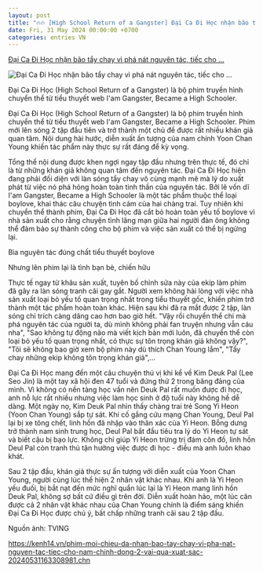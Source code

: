 ```yaml
---
layout: post
title: "🔥🔥 [High School Return of a Gangster] Đại Ca Đi Học nhận bão tẩy chay vì phá nát nguyên tác, tiếc cho ..."
date: Fri, 31 May 2024 00:00:00 +0700
categories: entries VN
---
```

[Đại Ca Đi Học nhận bão tẩy chay vì phá nát nguyên tác, tiếc cho ...](https://kenh14.vn/phim-moi-chieu-da-nhan-bao-tay-chay-vi-pha-nat-nguyen-tac-tiec-cho-nam-chinh-dong-2-vai-qua-xuat-sac-20240531163308981.chn)

![Đại Ca Đi Học nhận bão tẩy chay vì phá nát nguyên tác, tiếc cho ...](https://kenh14cdn.com/zoom/600_315/203336854389633024/2024/5/31/photo1717147747041-17171477475031096488736.jpg)

Đại Ca Đi Học (High School Return of a Gangster) là bộ phim truyền hình chuyển thể từ tiểu thuyết web I'am Gangster, Became a High Schooler.

Đại Ca Đi Học (High School Return of a Gangster) là bộ phim truyền hình chuyển thể từ tiểu thuyết web I'am Gangster, Became a High Schooler. Phim mới lên sóng 2 tập đầu tiên và trở thành một chủ đề được rất nhiều khán giả quan tâm. Nội dung hài hước, diễn xuất ấn tượng của nam chính Yoon Chan Young khiến tác phẩm này thực sự rất đáng để kỳ vọng.



Tổng thể nội dung được khen ngợi ngay tập đầu nhưng trên thực tế, đó chỉ là từ những khán giả không quan tâm đến nguyên tác. Đại Ca Đi Học hiện đang phải đối diện với làn sóng tẩy chay vô cùng mạnh mẽ mà lý do xuất phát từ việc nó phá hỏng hoàn toàn tinh thần của nguyên tác. Bởi lẽ vốn dĩ I'am Gangster, Became a High Schooler là một tác phẩm thuộc thể loại boylove, khai thác câu chuyện tình cảm của hai chàng trai. Tuy nhiên khi chuyển thể thành phim, Đại Ca Đi Học đã cắt bỏ hoàn toàn yếu tố boylove vì nhà sản xuất cho rằng chuyện tình lãng mạn giữa hai người đàn ông không thể đảm bảo sự thành công cho bộ phim và việc sản xuất có thể bị ngừng lại.

Bìa nguyên tác đúng chất tiểu thuyết boylove

Nhưng lên phim lại là tình bạn bè, chiến hữu

Thực tế ngay từ khâu sản xuất, tuyên bố chỉnh sửa này của ekip làm phim đã gây ra làn sóng tranh cãi gay gắt. Người xem không hài lòng với việc nhà sản xuất loại bỏ yếu tố quan trọng nhất trong tiểu thuyết gốc, khiến phim trở thành một tác phẩm hoàn toàn khác. Hiện sau khi đã ra mắt được 2 tập, làn sóng chỉ trích càng dâng cao hơn bao giờ hết. "Vậy rồi chuyển thể chi mà phá nguyên tác của người ta, dù mình không phải fan truyện nhưng vẫn cáu nha", "Sao không tự động não mà viết kịch bản mới luôn, đã chuyển thể còn loại bỏ yếu tố quan trọng nhất, có thực sự tôn trọng khán giả không vậy?", "Tôi sẽ không bao giờ xem bộ phim này dù thích Chan Young lắm", "Tẩy chay những ekip không tôn trọng khán giả",...

Đại Ca Đi Học mang đến một câu chuyện thú vị khi kể về Kim Deuk Pal (Lee Seo Jin) là một tay xã hội đen 47 tuổi và đứng thứ 2 trong băng đảng của mình. Vì không có nền tảng học vấn nên Deuk Pal rất muốn được đi học, anh nỗ lực rất nhiều nhưng việc làm học sinh ở độ tuổi này không hề dễ dàng. Một ngày nọ, Kim Deuk Pal nhìn thấy chàng trai trẻ Song Yi Heon (Yoon Chan Young) sắp tự sát. Khi cố gắng cứu mạng Chan Young, Deul Pal lại bị xe tông chết, linh hồn đã nhập vào thân xác của Yi Heon. Bỗng dưng trở thành nam sinh trung học, Deul Pal bắt đầu tiêu tra lý do Yi Heon tự sát và biết cậu bị bạo lực. Không chỉ giúp Yi Heon trừng trị đám côn đồ, linh hồn Deul Pal còn tranh thủ tận hưởng việc được đi học - điều mà anh luôn khao khát.

Sau 2 tập đầu, khán giả thực sự ấn tượng với diễn xuất của Yoon Chan Young, người cùng lúc thể hiện 2 nhân vật khác nhau. Khi anh là Yi Heon yếu đuối, bị bắt nạt đến mức nghĩ quẩn lúc lại là Yi Heon mang linh hồn Deuk Pal, không sợ bất cứ điều gì trên đời. Diễn xuất hoàn hảo, một lúc cân được cả 2 nhân vật khác nhau của Chan Young chính là điểm sáng khiến Đại Ca Đi Học được chú ý, bất chấp những tranh cãi sau 2 tập đầu.

Nguồn ảnh: TVING

https://kenh14.vn/phim-moi-chieu-da-nhan-bao-tay-chay-vi-pha-nat-nguyen-tac-tiec-cho-nam-chinh-dong-2-vai-qua-xuat-sac-20240531163308981.chn

